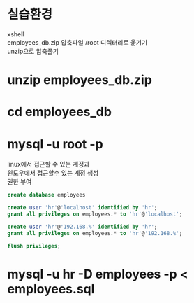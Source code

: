 # 실습환경

xshell    
employees_db.zip 압축파일 /root 디렉터리로 옮기기    
unzip으로 압축풀기    
 # unzip employees_db.zip    
 # cd employees_db    

 # mysql -u root -p    
 
 linux에서 접근할 수 있는 계정과    
 윈도우에서 접근할수 있는 계정 생성    
 권한 부여    

```sql
create database employees

create user 'hr'@'localhost' identified by 'hr';
grant all privileges on employees.* to 'hr'@'localhost';

create user 'hr'@'192.168.%' identified by 'hr';
grant all privileges on employees.* to 'hr'@'192.168.%';

flush privileges;
```

 # mysql -u hr -D employees -p < employees.sql